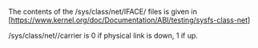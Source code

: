 The contents of the /sys/class/net/IFACE/ files is given in [https://www.kernel.org/doc/Documentation/ABI/testing/sysfs-class-net]

/sys/class/net/<iface>/carrier is 0 if physical link is down, 1 if up.

